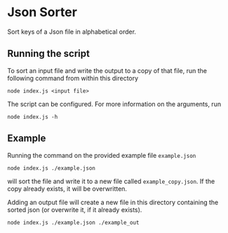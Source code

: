 # Json Sorter

Sort keys of a Json file in alphabetical order.

## Running the script

To sort an input file and write the output to a copy of that file, run the following command from within this directory

```
node index.js <input file>
```

The script can be configured. For more information on the arguments, run

```
node index.js -h
```

## Example

Running the command on the provided example file `example.json`

```
node index.js ./example.json
```

will sort the file and write it to a new file called `example_copy.json`. If the copy already exists, it will be overwritten.

Adding an output file will create a new file in this directory containing the sorted json (or overwrite it, if it already exists).

```
node index.js ./example.json ./example_out
```
